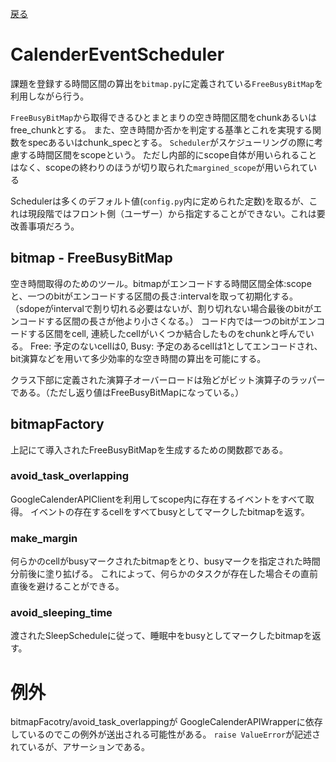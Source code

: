 [戻る](../README.md)

# CalenderEventScheduler

課題を登録する時間区間の算出を`bitmap.py`に定義されている`FreeBusyBitMap`を利用しながら行う。

`FreeBusyBitMap`から取得できるひとまとまりの空き時間区間をchunkあるいはfree_chunkとする。
また、空き時間か否かを判定する基準とこれを実現する関数をspecあるいはchunk_specとする。
`Scheduler`がスケジューリングの際に考慮する時間区間をscopeという。
ただし内部的にscope自体が用いられることはなく、scopeの終わりのほうが切り取られた`margined_scope`が用いられている

Schedulerは多くのデフォルト値(`config.py`内に定められた定数)を取るが、これは現段階ではフロント側（ユーザー）から指定することができない。これは要改善事項だろう。

## bitmap - FreeBusyBitMap

空き時間取得のためのツール。bitmapがエンコードする時間区間全体:scopeと、一つのbitがエンコードする区間の長さ:intervalを取って初期化する。
（sdopeがintervalで割り切れる必要はないが、割り切れない場合最後のbitがエンコードする区間の長さが他より小さくなる。）
コード内では一つのbitがエンコードする区間をcell, 連続したcellがいくつか結合したものをchunkと呼んでいる。
Free: 予定のないcellは0,
Busy: 予定のあるcellは1としてエンコードされ、
bit演算などを用いて多少効率的な空き時間の算出を可能にする。

クラス下部に定義された演算子オーバーロードは殆どがビット演算子のラッパーである。（ただし返り値はFreeBusyBitMapになっている。）

## bitmapFactory

上記にて導入されたFreeBusyBitMapを生成するための関数郡である。

### avoid_task_overlapping

GoogleCalenderAPIClientを利用してscope内に存在するイベントをすべて取得。
イベントの存在するcellをすべてbusyとしてマークしたbitmapを返す。

### make_margin

何らかのcellがbusyマークされたbitmapをとり、busyマークを指定された時間分前後に塗り拡げる。
これによって、何らかのタスクが存在した場合その直前直後を避けることができる。

### avoid_sleeping_time

渡されたSleepScheduleに従って、睡眠中をbusyとしてマークしたbitmapを返す。

# 例外

bitmapFacotry/avoid_task_overlappingが
GoogleCalenderAPIWrapperに依存しているのでこの例外が送出される可能性がある。
`raise ValueError`が記述されているが、アサーションである。